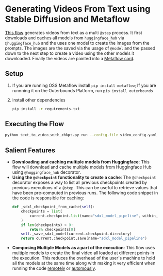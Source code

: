 # Generating Videos From Text using Stable Diffusion and Metaflow

[This flow](./text_to_video_with_chkpt.py) generates videos from text as a multi `@step` process. It first downloads and caches all models from `huggingface_hub` via `@huggingface_hub` and the uses one model to create the images from the prompts. The images are the saved via the usage of `@model` and the passed down to the next step to create a video using the other models it downloaded. Finally the videos are painted into a [Metaflow card](https://docs.metaflow.org/metaflow/visualizing-results/easy-custom-reports-with-card-components). 

## Setup

1. If you are running OSS Metaflow install `pip install metaflow`; If you are runnning it on the Outerbounds Platform, run `pip install outerbounds`

2. Install other dependencies
    ```bash
    pip install -r requirements.txt
    ```

## Executing the Flow

```bash
python text_to_video_with_chkpt.py run --config-file video_config.yaml
```

## Salient Features

- **Downloading and caching multiple models from Huggingface**: This flow will download and cache multiple models from Huggingface Hub using `@huggingface_hub` decorator.
- **Using the `@checkpoint` functionality to create a cache**: The `@checkpoint` decorator exposes a way to list all previous checkpoints created by previous executions of a `@step`. This can be useful to retrieve values that have been pre-computed in previous runs. The following code snippet in the code is responsible for caching: 
    ```python
    def _sdxl_checkpoint_from_cache(self):
        checkpoints = list(
            current.checkpoint.list(name="sdxl_model_pipeline", within_task=False)
        )
        if len(checkpoints) > 0:
            return checkpoints[0]
        self._save_sdxl_model(current.checkpoint.directory)
        return current.checkpoint.save(name="sdxl_model_pipeline")

    ```
- **Composing Multiple Models as a part of the execution**: This flow uses multiple models to create the final video all loaded at different points in the execution. This reduces the overhead of the user's machine to hold all the models at the same time along with making it very efficient when running the code [remotely](https://docs.metaflow.org/scaling/remote-tasks/introduction) or [automously](https://docs.metaflow.org/production/introduction). 